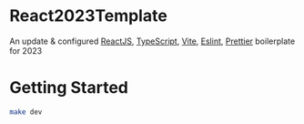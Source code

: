 # React2023Template
An update &amp; configured [ReactJS](https://reactjs.org), [TypeScript](https://www.typescriptlang.org), [Vite](https://vitejs.dev), [Eslint](https://eslint.org), [Prettier](https://prettier.io) boilerplate for 2023

# Getting Started
```bash
make dev
```
